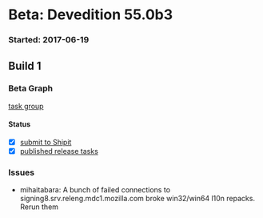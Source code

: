 # Beta: Devedition 55.0b3

### Started: 2017-06-19

## Build 1

### Beta Graph
[task group](https://tools.taskcluster.net/push-inspector/#/PS89k0ysRxemUax0fumiZA)


#### Status
- [x] [submit to Shipit](https://wiki.mozilla.org/Release:Release_Automation_on_Mercurial:Starting_a_Release#Submit_to_Ship_It)
- [x] [published release tasks](../how-tos/relpro.md#3-publish-release)

### Issues
- mihaitabara: A bunch of failed connections to signing8.srv.releng.mdc1.mozilla.com broke win32/win64 l10n repacks. Rerun them


